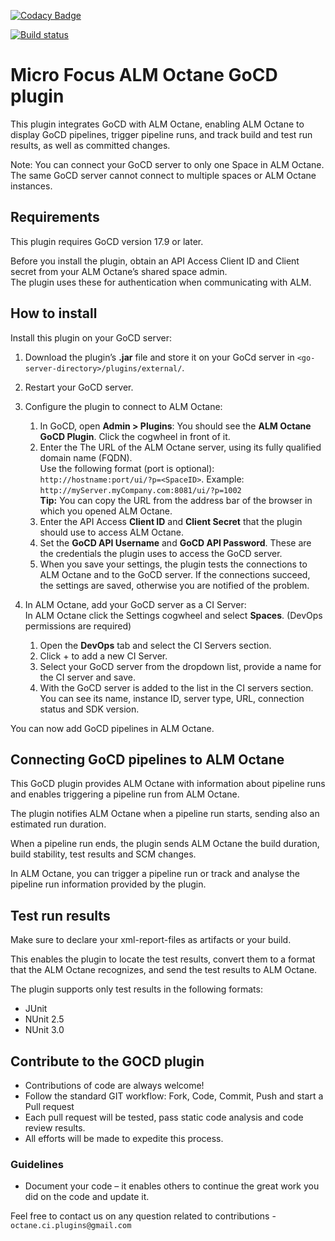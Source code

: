 [![Codacy Badge](https://api.codacy.com/project/badge/Grade/96323a38b84b4fce981761d3f30b99ec)](https://www.codacy.com/app/HPSoftware/octane-gocd-plugin?utm_source=github.com&amp;utm_medium=referral&amp;utm_content=MicroFocus/octane-gocd-plugin&amp;utm_campaign=Badge_Grade)

[![Build status](https://ci.appveyor.com/api/projects/status/y2e0msiuq88o0ddt?svg=true)](https://ci.appveyor.com/project/m-seldin/octane-gocd-plugin-isjhc)

# Micro Focus ALM Octane GoCD plugin 
This plugin integrates GoCD with ALM Octane, enabling ALM Octane to display GoCD pipelines, trigger pipeline runs, and track build and test run results, as well as committed changes. 

Note: You can connect your GoCD server to only one Space in ALM Octane. The same GoCD server cannot connect to multiple spaces or ALM Octane instances.

 ## Requirements 
This plugin requires GoCD version 17.9 or later.

Before you install the plugin, obtain an API Access Client ID and Client secret from your ALM Octane’s shared space admin.<br /> 
The plugin uses these for authentication when communicating with ALM.
 
 ## How to install 
Install this plugin on your GoCD server:

1. Download the plugin’s **.jar** file and store it on your GoCd server in `<go-server-directory>/plugins/external/`.
2. Restart your GoCD server.
3. Configure the plugin to connect to ALM Octane:
	1. In GoCD, open **Admin > Plugins**: 
You should see the **ALM Octane GoCD Plugin**. Click the cogwheel in front of it. 
	2. Enter the The URL of the ALM Octane server, using its fully qualified domain name (FQDN). <br />
	Use the following format (port is optional): `http://hostname:port/ui/?p=<SpaceID>`. 
Example:  `http://myServer.myCompany.com:8081/ui/?p=1002` <br />
**Tip:** You can copy the URL from the address bar of the browser in which you opened ALM Octane.
	3. Enter the API Access **Client ID** and **Client Secret** that the plugin should use to access ALM Octane. 
	4. Set the **GoCD API Username** and **GoCD API Password**. 
These are the credentials the plugin uses  to access the GoCD server. 
	5. When you save your settings, the plugin tests the connections to ALM Octane and to the GoCD server. If the connections succeed, the settings are saved, otherwise you are notified of the problem. 

4. In ALM Octane, add your GoCD server as a CI Server:  
In ALM Octane click the Settings cogwheel and select **Spaces**. (DevOps permissions are required) 
	1. Open the **DevOps** tab and select the CI Servers section. 
	2. Click + to add a new CI Server. 
	3. Select your GoCD server from the dropdown list, provide a name for the CI server and save. 
	4. With the GoCD server is added to the list in the CI servers section. You can see its name, instance ID, server type, URL, connection status and SDK version. 
 
 You can now add GoCD pipelines in ALM Octane. 
 
 ## Connecting GoCD pipelines to ALM Octane 
 This GoCD plugin provides ALM Octane with information about pipeline runs and enables triggering a pipeline run from ALM Octane. 

The plugin notifies ALM Octane when a pipeline run starts, sending also an estimated run duration.

When a pipeline run ends, the plugin sends ALM Octane the build duration, build stability, test results and SCM changes. 

In ALM Octane, you can trigger a pipeline run or track and analyse the pipeline run information provided by the plugin. 
 
 ## Test run results 
Make sure to declare your xml-report-files as artifacts or your build. 

This enables the plugin to locate the test results, convert them to a format that the ALM Octane recognizes, and send the test results to ALM Octane.

The plugin supports only test results in the following formats: 
* JUnit 
* NUnit 2.5 
* NUnit 3.0 


## Contribute to the GOCD plugin
* Contributions of code are always welcome!
* Follow the standard GIT workflow: Fork, Code, Commit, Push and start a Pull request
* Each pull request will be tested, pass static code analysis and code review results.
* All efforts will be made to expedite this process.
### Guidelines
* Document your code – it enables others to continue the great work you did on the code and update it.

Feel free to contact us on any question related to contributions - `octane.ci.plugins@gmail.com`

